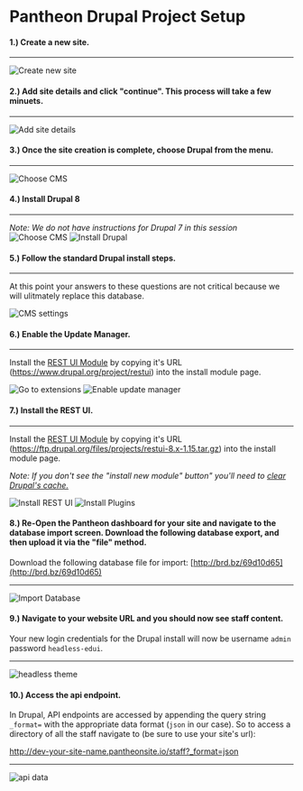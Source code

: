 # Pantheon Drupal Project Setup

#### 1.) Create a new site.
---
![Create new site](./img/pantheon-new-project.jpg)

#### 2.) Add site details and click "continue". This process will take a few minuets.
---
![Add site details](./img/pantheon-site-details.jpg)

#### 3.) Once the site creation is complete, choose **Drupal** from the menu.
---
![Choose CMS](./img/pantheon-choose-cms.jpg)

#### 4.) Install Drupal 8
---
_Note: We do not have instructions for Drupal 7 in this session_
![Choose CMS](./img/drupal-install2.jpg)
![Install Drupal](./img/pantheon-install-drupal2.jpg)


#### 5.) Follow the standard Drupal install steps.
---

At this point your answers to these questions are not critical because we will ulitmately replace this database.

![CMS settings](./img/pantheon-install-drupal3.png)

#### 6.) Enable the Update Manager.
---

Install the [REST UI Module](https://www.drupal.org/project/restui) by copying it's URL (https://www.drupal.org/project/restui) into the install module page.

![Go to extensions](./img/drupal-install-1.png)
![Enable update manager](./img/drupal-install-2.png)

#### 7.) Install the REST UI.
---

Install the [REST UI Module](https://www.drupal.org/project/restui) by copying it's URL (https://ftp.drupal.org/files/projects/restui-8.x-1.15.tar.gz) into the install module page.

*Note: If you don't see the "install new module" button" you'll need to [clear Drupal's cache.](drupal-cache.md)*

![Install REST UI](./img/drupal-install-3.png)
![Install Plugins](./img/drupal-install-4.png)

#### 8.) Re-Open the Pantheon dashboard for your site and navigate to the database import screen. Download the following database export, and then upload it via the "file" method.

Download the following database file for import: [http://brd.bz/69d10d65](http://brd.bz/69d10d65)

---
![Import Database](./img/pantheon-database-import.jpg)

#### 9.) Navigate to your website URL and you should now see staff content.

Your new login credentials for the Drupal install will now be username `admin` password `headless-edui`.

---
![headless theme](./img/drupal-install-5.png)

#### 10.) Access the api endpoint.

In Drupal, API endpoints are accessed by appending the query string `_format=` with the appropriate data format (`json` in our case). So to access a directory of all the staff navigate to (be sure to use your site's url):

http://dev-your-site-name.pantheonsite.io/staff?_format=json

---
![api data](./img/drupal-install-6.png)

